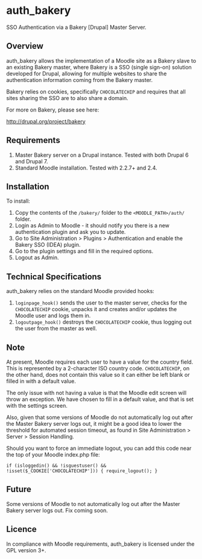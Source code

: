 auth_bakery
===========

SSO Authentication via a Bakery [Drupal] Master Server.

Overview
--------

auth_bakery allows the implementation of a Moodle site as a Bakery slave to an existing Bakery master, where Bakery is a SSO (single sign-on) solution developed for Drupal, allowing for multiple websites to share the authentication information coming from the Bakery master.

Bakery relies on cookies, specifically ```CHOCOLATECHIP``` and requires that all sites sharing the SSO are to also share a domain.

For more on Bakery, please see here:

http://drupal.org/project/bakery

Requirements
------------

1. Master Bakery server on a Drupal instance. Tested with both Drupal 6 and Drupal 7.
2. Standard Moodle installation. Tested with 2.2.7+ and 2.4.

Installation
------------

To install:

1. Copy the contents of the ```/bakery/``` folder to the ```<MOODLE_PATH>/auth/``` folder.
2. Login as Admin to Moodle - it should notify you there is a new authentication plugin and ask you to update.
3. Go to Site Administration > Plugins > Authentication and enable the Bakery SSO (IDEA) plugin.
4. Go to the plugin settings and fill in the required options.
5. Logout as Admin.

Technical Specifications
------------------------

auth_bakery relies on the standard Moodle provided hooks:

1. ```loginpage_hook()``` sends the user to the master server, checks for the ```CHOCOLATECHIP``` cookie, unpacks it and creates and/or updates the Moodle user and logs them in.
2. ```logoutpage_hook()``` destroys the ```CHOCOLATECHIP``` cookie, thus logging out the user from the master as well.

Note
----

At present, Moodle requires each user to have a value for the country field. This is represented by a 2-character ISO country code. ```CHOCOLATECHIP```, on the other hand, does not contain this value so it can either be left blank or filled in with a default value.

The only issue with not having a value is that the Moodle edit screen will throw an exception. We have chosen to fill in a default value, and that is set with the settings screen.

Also, given that some versions of Moodle do not automatically log out after the Master Bakery server logs out, it might be a good idea to lower the threshold for automated session timeout, as found in Site Administration > Server > Session Handling.

Should you want to force an immediate logout, you can add this code near the top of your Moodle index.php file:

```if (isloggedin() && !isguestuser() && !isset($_COOKIE['CHOCOLATECHIP'])) { require_logout(); }```

Future
------

Some versions of Moodle to not automatically log out after the Master Bakery server logs out. Fix coming soon.

Licence
-------

In compliance with Moodle requirements, auth_bakery is licensed under the GPL version 3+.
